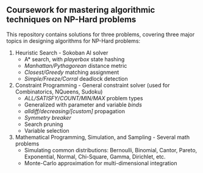 ## Coursework for mastering algorithmic techniques on NP-Hard problems
This repository contains solutions for three problems, covering three major topics in designing algorithms for NP-Hard problems:
1. Heuristic Search - Sokoban AI solver
    * A* search, with *playerbox* state hashing
    * *Manhattan/Pythagorean* distance metric
    * *Closest/Greedy* matching assignment
    * *Simple/Freeze/Corral* deadlock detection
2. Constraint Programming - General constraint solver (used for Combinatorics, NQueens, Sudoku)
   * *ALL/SATISFY/COUNT/MIN/MAX* problem types
   * Generalized with parameter and variable *binds*
   * *alldiff/decreasing/[custom]* propagation
   * *Symmetry breaker*
   * Search pruning
   * Variable selection
3. Mathematical Programming, Simulation, and Sampling - Several math problems 
   * Simulating common distributions: Bernoulli, Binomial, Cantor, Pareto, Exponential, Normal, 
Chi-Square, Gamma, Dirichlet, etc.
   * Monte-Carlo approximation for multi-dimensional integration
